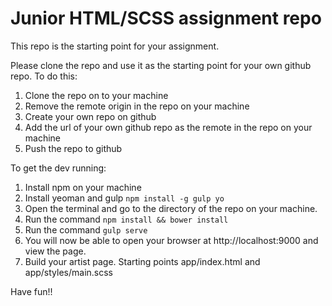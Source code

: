 # Junior HTML/SCSS assignment repo

This repo is the starting point for your assignment. 

Please clone the repo and use it as the starting point for your own github repo. 
To do this: 

1. Clone the repo on to your machine
2. Remove the remote origin in the repo on your machine
3. Create your own repo on github
3. Add the url of your own github repo as the remote in the repo on your machine
4. Push the repo to github

To get the dev running:

1. Install npm on your machine
2. Install yeoman  and gulp `npm install -g gulp yo`
3. Open the terminal and go to the directory of the repo on your machine. 
4. Run the command `npm install && bower install`
4. Run the command `gulp serve`
5. You will now be able to open your browser at http://localhost:9000 and view the page. 
6. Build your artist page. Starting points app/index.html and app/styles/main.scss

Have fun!!
